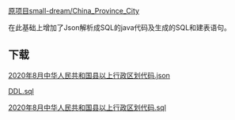 [原项目small-dream/China_Province_City](https://github.com/small-dream/China_Province_City)

在此基础上增加了Json解析成SQL的java代码及生成的SQL和建表语句。

下载
---

[2020年8月中华人民共和国县以上行政区划代码.json](https://raw.githubusercontent.com/small-dream/China_Province_City/master/2020%E5%B9%B48%E6%9C%88%E4%B8%AD%E5%8D%8E%E4%BA%BA%E6%B0%91%E5%85%B1%E5%92%8C%E5%9B%BD%E5%8E%BF%E4%BB%A5%E4%B8%8A%E8%A1%8C%E6%94%BF%E5%8C%BA%E5%88%92%E4%BB%A3%E7%A0%81.json)

[DDL.sql](https://raw.githubusercontent.com/zirawell/China_Province_City/master/src/main/java/com/bk/sql/DDL.sql)

[2020年8月中华人民共和国县以上行政区划代码.sql](https://raw.githubusercontent.com/zirawell/China_Province_City/master/src/main/java/com/bk/sql/2020年8月中华人民共和国县以上行政区划代码.sql)




